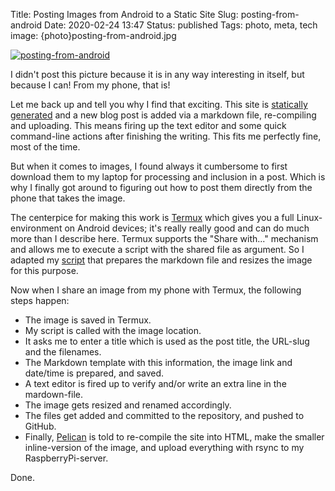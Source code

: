 Title: Posting Images from Android to a Static Site
Slug: posting-from-android
Date: 2020-02-24 13:47
Status: published
Tags: photo, meta, tech
image: {photo}posting-from-android.jpg

[![posting-from-android]({photo}posting-from-android.jpg "posting-from-android")]({static}/pic/posting-from-android.jpg)

I didn't post this picture because it is
in any way interesting in itself, but because
I can! From my phone, that is!

Let me back up and tell you why I find that exciting.
This site is [statically generated]({filename}/new-site.md)
and a new blog post is added via a markdown file,
re-compiling and uploading.
This means firing up the text editor and some quick command-line
actions after finishing the writing. This fits me perfectly fine,
most of the time.

But when it comes to images, I found always it cumbersome to 
first download them to my laptop for processing and
inclusion in a post. Which is why I finally got around to
figuring out how to post them directly from the phone that
takes the image. 

The centerpice for making this work is [Termux](https://termux.com/)
which gives you a full Linux-environment on Android devices; it's
really really good and can do much more than I describe here.
Termux supports the "Share with..." mechanism and allows me to execute a script
with the shared file as argument. So I adapted my 
[script](https://github.com/ivh/tmy.se/blob/master/termux-file-editor)
that prepares the markdown file and resizes the image for this 
purpose.

Now when I share an image from my phone with Termux, the following steps
happen:

* The image is saved in Termux.
* My script is called with the image location.
* It asks me to enter a title which is used as the post title, the URL-slug and the filenames.
* The Markdown template with this information, the image link and date/time is prepared, and saved.
* A text editor is fired up to verify and/or write an extra line in the mardown-file.
* The image gets resized and renamed accordingly.
* The files get added and committed to the repository, and pushed to GitHub.
* Finally, [Pelican](https://getpelican.com) is told to re-compile the site into HTML, make the smaller inline-version of the image, and upload everything with rsync to my RaspberryPi-server.

Done.
